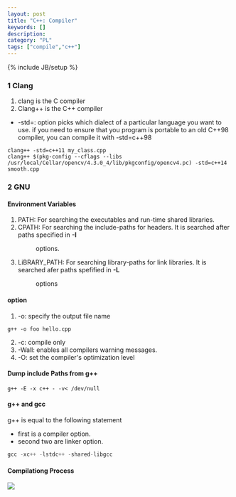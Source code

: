 ```yaml
--- 
layout: post 
title: "C++: Compiler" 
keywords: [] 
description: 
category: "PL"
tags: ["compile","c++"] 
--- 
```

{% include JB/setup %}


### 1 Clang
1. clang is the C compiler
2. Clang++ is the C++ compiler
- -std=<dialect>: option picks which dialect of a particular language you want
  to use. if you need to ensure that you program is portable to an old C++98
  compiler, you can compile it with -std=c++98


```shell
clang++ -std=c++11 my_class.cpp
clang++ $(pkg-config --cflags --libs /usr/local/Cellar/opencv/4.3.0_4/lib/pkgconfig/opencv4.pc) -std=c++14 smooth.cpp

```




### 2 GNU
#### Environment Variables
1. PATH: For searching the executables and run-time shared libraries.
2. CPATH: For searching the include-paths for headers. It is searched after
   paths specified in **-I<dir>** options.
3. LiBRARY\_PATH: For searching library-paths for link libraries. It is searched
   afer paths spefified in **-L<dir>** options

#### option
1. -o: specify the output file name 

```shell
g++ -o foo hello.cpp
````
2. -c: compile only
3. -Wall: enables all compilers warning messages.
4. -O: set the compiler's optimization level

#### Dump include Paths from g++
```shell
g++ -E -x c++ - -v< /dev/null
```


#### g++ and gcc
g++ is equal to the following statement
- first is a compiler option.
- second two are linker option.

```cpp
gcc -xc++ -lstdc++ -shared-libgcc
```

#### Compilationg Process
<img src="{{IMAGE_PATH}}/gcc-compilation-process.png">

